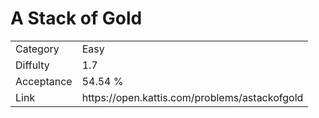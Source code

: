 # A Stack of Gold

<table>
    <tr>
        <td>Category</td>
        <td>Easy</td>
    </tr>
    <tr>
        <td>Diffulty</td>
        <td>1.7</td>
    </tr>
    <tr>
        <td>Acceptance</td>
        <td>54.54 %</td>
    </tr>
    <tr>
        <td>Link</td>
        <td>https://open.kattis.com/problems/astackofgold</td>
    </tr>
</table>